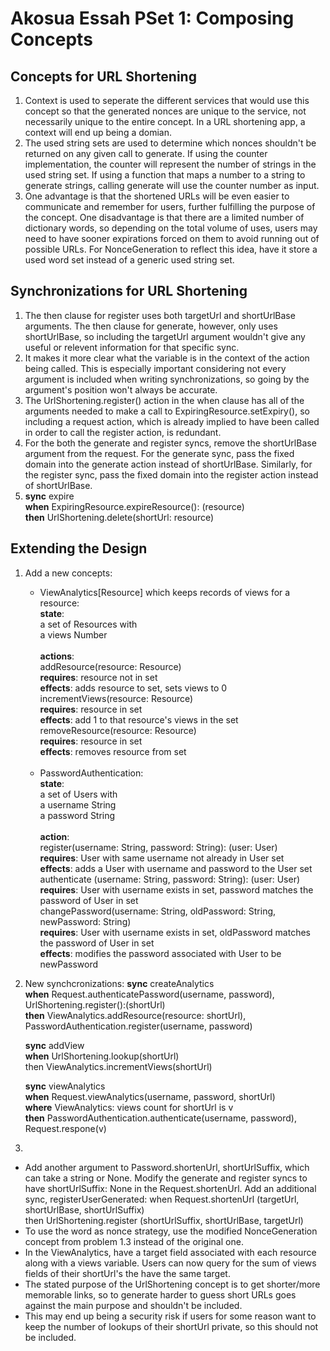 # Akosua Essah PSet 1: Composing Concepts
## Concepts for URL Shortening
1. Context is used to seperate the different services that would use this concept so that the generated nonces are unique to the service, not necessarily unique to the entire concept. In a URL shortening app, a context will end up being a domian.
2. The used string sets are used to determine which nonces shouldn't be returned on any given call to generate. If using the counter implementation, the counter will represent the number of strings in the used string set. If using a function that maps a number to a string to generate strings, calling generate will use the counter number as input.
3. One advantage is that the shortened URLs will be even easier to communicate and remember for users, further fulfilling the purpose of the concept. One disadvantage is that there are a limited number of dictionary words, so depending on the total volume of uses, users may need to have sooner expirations forced on them to avoid running out of possible URLs. For NonceGeneration to reflect this idea, have it store a used word set instead of a generic used string set.

## Synchronizations for URL Shortening
1. The then clause for register uses both targetUrl and shortUrlBase arguments. The then clause for generate, however, only uses shortUrlBase, so including the targetUrl argument wouldn't give any useful or relevent information for that specific sync.
2. It makes it more clear what the variable is in the context of the action being called. This is especially important considering not every argument is included when writing synchronizations, so going by the argument's position won't always be accurate.
3. The UrlShortening.register() action in the when clause has all of the arguments needed to make a call to ExpiringResource.setExpiry(), so including a request action, which is already implied to have been called in order to call the register action, is redundant.
4. For the both the generate and register syncs, remove the shortUrlBase argument from the request. For the generate sync, pass the fixed domain into the generate action instead of shortUrlBase. Similarly, for the register sync, pass the fixed domain into the register action instead of shortUrlBase.
5. **sync** expire<br>**when** ExpiringResource.expireResource(): (resource)<br>**then** UrlShortening.delete(shortUrl: resource)

## Extending the Design
1. Add a new concepts:
    * ViewAnalytics[Resource] which keeps records of views for a resource:<br>
    	**state**:<br>
        	a set of Resources with <br>
                a views Number <br><br>
        **actions**:<br>
            addResource(resource: Resource)<br>
                **requires**: resource not in set<br>
                **effects**: adds resource to set, sets views to 0<br>
            incrementViews(resource: Resource)<br>
                **requires**: resource in set<br>
                **effects**: add 1 to that resource's views in the set<br>
            removeResource(resource: Resource)<br>
                **requires**: resource in set<br>
                **effects**: removes resource from set<br><br>
    * PasswordAuthentication:<br>
        **state**:<br>
            a set of Users with<br>
                a username String<br>
                a password String<br><br>
        **action**:<br>
            register(username: String, password: String): (user: User)<br>
                **requires**: User with same username not already in User set<br>
                **effects**: adds a User with username and password to the User set<br>
            authenticate (username: String, password: String): (user: User)<br>
                **requires**: User with username exists in set, password matches the password of User in set<br>
            changePassword(username: String, oldPassword: String, newPassword: String)<br>
                **requires**: User with username exists in set, oldPassword matches the password of User in set<br>
                **effects**: modifies the password associated with User to be newPassword<br>


2. New synchcronizations:
    **sync** createAnalytics<br>**when** Request.authenticatePassword(username, password), UrlShortening.register():(shortUrl)<br>**then** ViewAnalytics.addResource(resource: shortUrl), PasswordAuthentication.register(username, password)

    **sync** addView<br>**when** UrlShortening.lookup(shortUrl)<br>then ViewAnalytics.incrementViews(shortUrl)

    **sync** viewAnalytics<br>**when** Request.viewAnalytics(username, password, shortUrl)<br>**where** ViewAnalytics: views count for shortUrl is v<br>**then** PasswordAuthentication.authenticate(username, password), Request.respone(v)
3.
* Add another argument to Password.shortenUrl, shortUrlSuffix, which can take a string or None. Modify the generate and register syncs to have shortUrlSuffix: None in the Request.shortenUrl. Add an additional sync, registerUserGenerated:
    when Request.shortenUrl (targetUrl, shortUrlBase, shortUrlSuffix)<br>then UrlShortening.register (shortUrlSuffix, shortUrlBase, targetUrl)
* To use the word as nonce strategy, use the modified NonceGeneration concept from problem 1.3 instead of the original one.
* In the ViewAnalytics, have a target field associated with each resource along with a views variable. Users can now query for the sum of views fields of their shortUrl's the have the same target.
* The stated purpose of the UrlShortening concept is to get shorter/more memorable links, so to generate harder to guess short URLs goes against the main purpose and shouldn't be included.
* This may end up being a security risk if users for some reason want to keep the number of lookups of their shortUrl private, so this should not be included.
